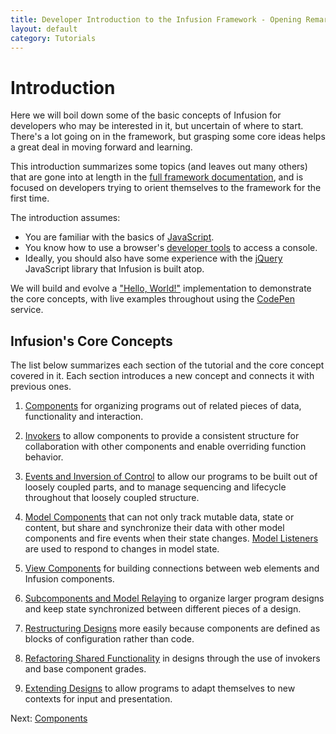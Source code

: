 ```yaml
---
title: Developer Introduction to the Infusion Framework - Opening Remarks
layout: default
category: Tutorials
---
```


<!-- _This page is still under construction. An archived version can be found on the
[Developer Introduction to the Infusion Framework](http://wiki.fluidproject.org/display/docs/Developer+Introduction+to+Infusion+Framework)
page of the [Infusion Documentation wiki](http://wiki.fluidproject.org/display/docs/Infusion+Documentation)._ -->

# Introduction

Here we will boil down some of the basic concepts of Infusion for developers who may be interested in it, but uncertain of where to start. There's a lot going on in the framework, but grasping some core ideas helps a great deal in moving forward and learning.

This introduction summarizes some topics (and leaves out many others) that are gone into at length in the [full framework documentation](/), and is focused on developers trying to orient themselves to the framework for the first time.

The introduction assumes:

* You are familiar with the basics of [JavaScript](https://developer.mozilla.org/en-US/docs/Learn/JavaScript).
* You know how to use a browser's [developer tools](https://developer.mozilla.org/en-US/docs/Learn/Common_questions/What_are_browser_developer_tools) to access a console.
* Ideally, you should also have some experience with the [jQuery](https://jquery.com/) JavaScript library that Infusion is built atop.

We will build and evolve a ["Hello, World!"](https://en.wikipedia.org/wiki/%22Hello,_World!%22_program) implementation to demonstrate the core concepts, with live examples throughout using the [CodePen](http://codepen.io/) service.

<!-- TODO:
## Why Infusion
-->

## Infusion's Core Concepts

The list below summarizes each section of the tutorial and the core concept covered in it. Each section introduces a new concept and connects it with previous ones.

1. [Components](/tutorial-developerIntroduction/DeveloperIntroductionToInfusionFramework-Components.html) for organizing programs out of related pieces of data, functionality and interaction.

2. [Invokers](/tutorial-developerIntroduction/DeveloperIntroductionToInfusionFramework-Invokers.html) to allow components to provide a consistent structure for collaboration with other components and enable overriding function behavior.

3. [Events and Inversion of Control](/tutorial-developerIntroduction/DeveloperIntroductionToInfusionFramework-EventsAndInversionOfControl.html) to allow our programs to be built out of loosely coupled parts, and to manage sequencing and lifecycle throughout that loosely coupled structure.

4. [Model Components](/tutorial-developerIntroduction/DeveloperIntroductionToInfusionFramework-ModelsAndModelComponents.html) that can not only track mutable data, state or content, but share and synchronize their data with other model components and fire events when their state changes. [Model Listeners](/tutorial-developerIntroduction/DeveloperIntroductionToInfusionFramework-ListeningToModelChanges.html) are used to respond to changes in model state.

5. [View Components](/tutorial-developerIntroduction/DeveloperIntroductionToInfusionFramework-ViewsAndViewComponents.html) for building connections between web elements and Infusion components.

6. [Subcomponents and Model Relaying](/tutorial-developerIntroduction/DeveloperIntroductionToInfusionFramework-SubcomponentsAndModelRelaying.html) to organize larger program designs and keep state synchronized between different pieces of a design.

7. [Restructuring Designs](/tutorial-developerIntroduction/DeveloperIntroductionToInfusionFramework-RestructuringComponents.md) more easily because components are defined as blocks of configuration rather than code.

8. [Refactoring Shared Functionality](/tutorial-developerIntroduction/DeveloperIntroductionToInfusionFramework-OverridingInvokersAndRefactoring.html) in designs through the use of invokers and base component grades.

9. [Extending Designs](/tutorial-developerIntroduction/DeveloperIntroductionToInfusionFramework-ExtendingDesignsWithExistingComponents.md) to allow programs to adapt themselves to new contexts for input and presentation.

Next: [Components](/tutorial-developerIntroduction/DeveloperIntroductionToInfusionFramework-Components.html)
